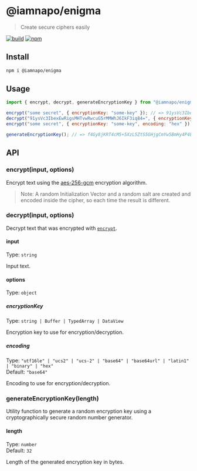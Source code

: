 # @iamnapo/enigma

> Create secure ciphers easily

[![build](https://badges.iamnapo.me/ci/iamnapo/enigma)](https://github.com/iamnapo/enigma/actions) [![npm](https://badges.iamnapo.me/npm/@iamnapo/enigma)](https://www.npmjs.com/package/@iamnapo/enigma)

## Install

```sh
npm i @iamnapo/enigma
```

## Usage

```js
import { encrypt, decrypt, generateEncryptionKey } from "@iamnapo/enigma";

encrypt("some secret", { encryptionKey: "some-key" }); // => 91ysVc3IbexEwRigsMHTvwRwcuG5rMMWhJ6IkF3iq84=
decrypt("91ysVc3IbexEwRigsMHTvwRwcuG5rMMWhJ6IkF3iq84=", { encryptionKey: "some-key" }); // => "some secret"
encrypt("some secret", { encryptionKey: "some-key", encoding: "hex" }); // => 93fd2e92833e{...}82253f9aa4f008

generateEncryptionKey(); // => f4Gy8jKRT4cM5+5XzL5ZtS5GHjgCmYw5BmHy4P4EJj4=
```

## API

### encrypt(input, options)

Encrypt text using the [aes-256-gcm](https://en.wikipedia.org/wiki/Galois/Counter_Mode) encryption algorithm.

> Note: A random Initialization Vector and a random salt are created and encoded inside the cipher, so each time the result is different.

### decrypt(input, options)

Decrypt text that was encrypted with [`encrypt`](#encryptinput-options).

#### input

Type: `string`

Input text.

#### options

Type: `object`

##### encryptionKey

Type: `string | Buffer | TypedArray | DataView`

Encryption key to use for encryption/decryption.

##### encoding

Type: `"utf16le" | "ucs2" | "ucs-2" | "base64" | "base64url" | "latin1" | "binary" | "hex"`\
Default: `"base64"`

Encoding to use for encryption/decryption.

### generateEncryptionKey(length)

Utility function to generate a random encryption key using a cryptographically secure random number generator.

#### length

Type: `number`\
Default: `32`

Length of the generated encryption key in bytes.
